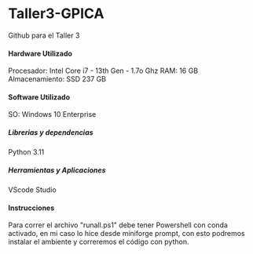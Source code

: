 # Taller3-GPICA
Github para el Taller 3

#### Hardware Utilizado
Procesador: Intel Core i7 - 13th Gen - 1.7o Ghz
RAM: 16 GB
Almacenamiento: SSD 237 GB

#### Software Utilizado
SO: Windows 10 Enterprise

##### Librerias y dependencias
Python 3.11

##### Herramientas y Aplicaciones
VScode Studio

#### Instrucciones
Para correr el archivo "runall.ps1" debe tener Powershell con conda activado, en mi caso lo hice desde miniforge prompt, con esto podremos instalar el ambiente y correremos el código con python.